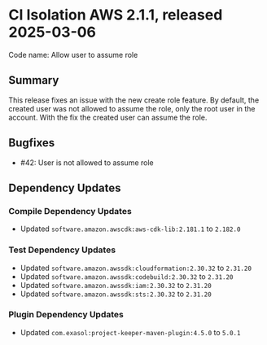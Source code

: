 # CI Isolation AWS 2.1.1, released 2025-03-06

Code name: Allow user to assume role

## Summary

This release fixes an issue with the new create role feature. By default, the created user was not 
allowed to assume the role, only the root user in the account.
With the fix the created user can assume the role.

## Bugfixes

* #42: User is not allowed to assume role

## Dependency Updates

### Compile Dependency Updates

* Updated `software.amazon.awscdk:aws-cdk-lib:2.181.1` to `2.182.0`

### Test Dependency Updates

* Updated `software.amazon.awssdk:cloudformation:2.30.32` to `2.31.20`
* Updated `software.amazon.awssdk:codebuild:2.30.32` to `2.31.20`
* Updated `software.amazon.awssdk:iam:2.30.32` to `2.31.20`
* Updated `software.amazon.awssdk:sts:2.30.32` to `2.31.20`

### Plugin Dependency Updates

* Updated `com.exasol:project-keeper-maven-plugin:4.5.0` to `5.0.1`
